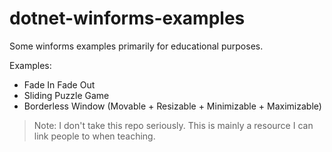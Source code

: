 # dotnet-winforms-examples
Some winforms examples primarily for educational purposes.

Examples:
- Fade In Fade Out
- Sliding Puzzle Game
- Borderless Window (Movable + Resizable + Minimizable + Maximizable)

> Note: I don't take this repo seriously. This is mainly a resource I can link people to when teaching.